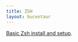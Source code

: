 ```yaml
---
title: ZSH
layout: bucentaur
---
```

[Basic Zsh install and setup](https://brontosaurusrex.github.io/2019/01/22/basic-zsh-install-and-setup/).


